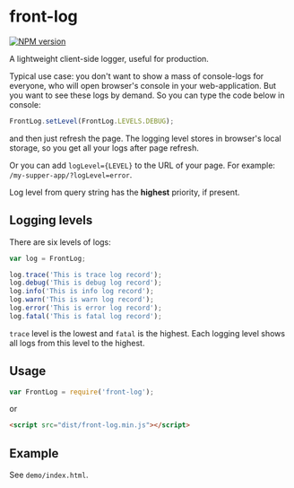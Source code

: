 # front-log
[![NPM version][npm-image]][npm-url]

A lightweight client-side logger, useful for production.

Typical use case: you don't want to show a mass of console-logs for everyone, who will open browser's console in your web-application. But you want to see these logs by demand.
So you can type the code below in console:

```javascript
FrontLog.setLevel(FrontLog.LEVELS.DEBUG);
```

and then just refresh the page. The logging level stores in browser's local storage, so you get all your logs after page refresh.

Or you can add `logLevel={LEVEL}` to the URL of your page.
For example: `/my-supper-app/?logLevel=error`.

Log level from query string has the **highest** priority, if present.


## Logging levels

There are six levels of logs:

```javascript
var log = FrontLog;

log.trace('This is trace log record');
log.debug('This is debug log record');
log.info('This is info log record');
log.warn('This is warn log record');
log.error('This is error log record');
log.fatal('This is fatal log record');
```

`trace` level is the lowest and `fatal` is the highest. Each logging level shows all logs from this level to the highest.


## Usage

```javascript
var FrontLog = require('front-log');
```

or

```html
<script src="dist/front-log.min.js"></script>
```


## Example

See `demo/index.html`.

[npm-image]: http://img.shields.io/badge/npm-v1.1.2-green.svg
[npm-url]: https://www.npmjs.org/package/front-log
